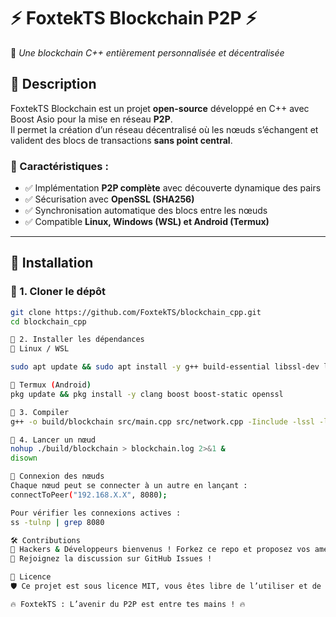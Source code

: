 # ⚡ FoxtekTS Blockchain P2P ⚡  
🚀 _Une blockchain C++ entièrement personnalisée et décentralisée_

## 📌 Description  
FoxtekTS Blockchain est un projet **open-source** développé en C++ avec Boost Asio pour la mise en réseau **P2P**.  
Il permet la création d’un réseau décentralisé où les nœuds s’échangent et valident des blocs de transactions **sans point central**.  

### 🔗 Caractéristiques :
- ✅ Implémentation **P2P complète** avec découverte dynamique des pairs  
- ✅ Sécurisation avec **OpenSSL (SHA256)**  
- ✅ Synchronisation automatique des blocs entre les nœuds  
- ✅ Compatible **Linux, Windows (WSL) et Android (Termux)**  

---

## 🚀 Installation  

### 🔹 1. Cloner le dépôt  
```bash
git clone https://github.com/FoxtekTS/blockchain_cpp.git
cd blockchain_cpp

🔹 2. Installer les dépendances
🔹 Linux / WSL

sudo apt update && sudo apt install -y g++ build-essential libssl-dev libboost-all-dev

🔹 Termux (Android)
pkg update && pkg install -y clang boost boost-static openssl

🔹 3. Compiler
g++ -o build/blockchain src/main.cpp src/network.cpp -Iinclude -lssl -lcrypto -lpthread -lboost_system

🔹 4. Lancer un nœud
nohup ./build/blockchain > blockchain.log 2>&1 &
disown

📡 Connexion des nœuds
Chaque nœud peut se connecter à un autre en lançant :
connectToPeer("192.168.X.X", 8080);

Pour vérifier les connexions actives :
ss -tulnp | grep 8080

🛠 Contributions
👾 Hackers & Développeurs bienvenus ! Forkez ce repo et proposez vos améliorations !
💬 Rejoignez la discussion sur GitHub Issues !

📜 Licence
🛡️ Ce projet est sous licence MIT, vous êtes libre de l’utiliser et de le modifier.

🔥 FoxtekTS : L’avenir du P2P est entre tes mains ! 🔥
